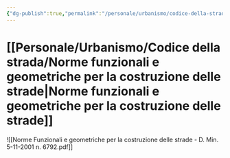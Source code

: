 ```yaml
---
{"dg-publish":true,"permalink":"/personale/urbanismo/codice-della-strada/norme-funzionali-e-geometriche-per-la-costruzione-delle-strade/"}
---
```


# [[Personale/Urbanismo/Codice della strada/Norme funzionali e geometriche per la costruzione delle strade\|Norme funzionali e geometriche per la costruzione delle strade]]


![[Norme Funzionali e geometriche per la costruzione delle strade - D. Min. 5-11-2001 n. 6792.pdf]]
